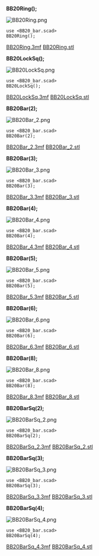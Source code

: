 
**BB20Ring();**

![BB20Ring.png](BB20Ring.png)

    use <BB20_bar.scad>
    BB20Ring();

[BB20Ring.3mf](BB20Ring.3mf)
[BB20Ring.stl](BB20Ring.stl)



**BB20LockSq();**

![BB20LockSq.png](BB20LockSq.png)

    use <BB20_bar.scad>
    BB20LockSq();

[BB20LockSq.3mf](BB20LockSq.3mf)
[BB20LockSq.stl](BB20LockSq.stl)



**BB20Bar(2);**

![BB20Bar_2.png](BB20Bar_2.png)

    use <BB20_bar.scad>
    BB20Bar(2);

[BB20Bar_2.3mf](BB20Bar_2.3mf)
[BB20Bar_2.stl](BB20Bar_2.stl)



**BB20Bar(3);**

![BB20Bar_3.png](BB20Bar_3.png)

    use <BB20_bar.scad>
    BB20Bar(3);

[BB20Bar_3.3mf](BB20Bar_3.3mf)
[BB20Bar_3.stl](BB20Bar_3.stl)



**BB20Bar(4);**

![BB20Bar_4.png](BB20Bar_4.png)

    use <BB20_bar.scad>
    BB20Bar(4);

[BB20Bar_4.3mf](BB20Bar_4.3mf)
[BB20Bar_4.stl](BB20Bar_4.stl)



**BB20Bar(5);**

![BB20Bar_5.png](BB20Bar_5.png)

    use <BB20_bar.scad>
    BB20Bar(5);

[BB20Bar_5.3mf](BB20Bar_5.3mf)
[BB20Bar_5.stl](BB20Bar_5.stl)



**BB20Bar(6);**

![BB20Bar_6.png](BB20Bar_6.png)

    use <BB20_bar.scad>
    BB20Bar(6);

[BB20Bar_6.3mf](BB20Bar_6.3mf)
[BB20Bar_6.stl](BB20Bar_6.stl)



**BB20Bar(8);**

![BB20Bar_8.png](BB20Bar_8.png)

    use <BB20_bar.scad>
    BB20Bar(8);

[BB20Bar_8.3mf](BB20Bar_8.3mf)
[BB20Bar_8.stl](BB20Bar_8.stl)



**BB20BarSq(2);**

![BB20BarSq_2.png](BB20BarSq_2.png)

    use <BB20_bar.scad>
    BB20BarSq(2);

[BB20BarSq_2.3mf](BB20BarSq_2.3mf)
[BB20BarSq_2.stl](BB20BarSq_2.stl)



**BB20BarSq(3);**

![BB20BarSq_3.png](BB20BarSq_3.png)

    use <BB20_bar.scad>
    BB20BarSq(3);

[BB20BarSq_3.3mf](BB20BarSq_3.3mf)
[BB20BarSq_3.stl](BB20BarSq_3.stl)



**BB20BarSq(4);**

![BB20BarSq_4.png](BB20BarSq_4.png)

    use <BB20_bar.scad>
    BB20BarSq(4);

[BB20BarSq_4.3mf](BB20BarSq_4.3mf)
[BB20BarSq_4.stl](BB20BarSq_4.stl)


